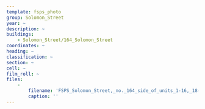 ```yaml
---
template: fsps_photo
group: Solomon_Street
year: ~
description: ~
buildings:
    - Solomon_Street/164_Solomon_Street
coordinates: ~
heading: ~
classification: ~
section: ~
cell: ~
film_roll: ~
files:
    -
        filename: 'FSPS_Solomon_Street,_no._164_side_of_units_1-16,_18-11-L.png'
        caption: ''
---
```

